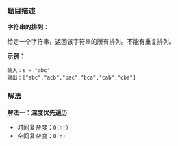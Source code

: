 ### 题目描述

**字符串的排列：**

给定一个字符串，返回该字符串的所有排列。不能有重复排列。

**示例：**

```shell
输入：s = "abc"
输出：["abc","acb","bac","bca","cab","cba"]
```

### 解法

**解法一：深度优先遍历**

- 时间复杂度：`O(n!)`
- 空间复杂度：`O(n)`

```go

```